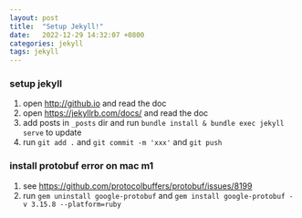 ```yaml
---
layout: post
title:  "Setup Jekyll!"
date:   2022-12-29 14:32:07 +0800
categories: jekyll
tags: jekyll
---
```


### setup jekyll
1. open http://github.io and read the doc
2. open https://jekyllrb.com/docs/ and read the doc
3. add posts in `_posts` dir and run `bundle install & bundle exec jekyll serve` to update 
4. run `git add .` and `git commit -m 'xxx'` and `git push`

### install protobuf error on mac m1
1. see https://github.com/protocolbuffers/protobuf/issues/8199
2. run `gem uninstall google-protobuf` and `gem install google-protobuf -v 3.15.8 --platform=ruby`
